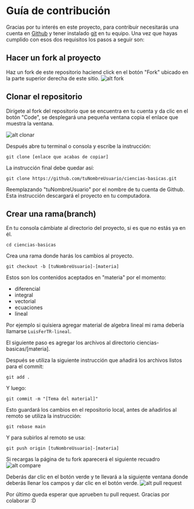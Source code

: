# Guía de contribución
Gracias por tu interés en este proyecto, para contribuir necesitarás una cuenta en [Github](https://github.com/join?ref_cta=Sign+up&ref_loc=header+logged+out&ref_page=%2F&source=header-home)
y tener instalado [git](https://git-scm.com/) en tu equipo. Una vez que hayas cumplido con esos dos requisitos los pasos a seguir son:
## Hacer un fork al proyecto
Haz un fork de este repositorio haciend click en el botón "Fork" ubicado en la parte superior derecha de este sitio.
![alt fork](https://i.ibb.co/588jhjt/fork.png)
## Clonar el repositorio
Dirígete al fork del repositorio que se encuentra en tu cuenta y da clic en el botón "Code", se desplegará una pequeña ventana copia el enlace que muestra la ventana.

![alt clonar](https://i.ibb.co/7tr5qTW/clone.png)

Después abre tu terminal o consola y escribe la instrucción:
``` 
git clone [enlace que acabas de copiar]
```
La instrucción final debe quedar así:
``` 
git clone https://github.com/tuNombreUsuario/ciencias-basicas.git
```
Reemplazando "tuNombreUsuario" por el nombre de tu cuenta de Github.
Esta instrucción descargará el proyecto en tu computadora.
## Crear una rama(branch)
En tu consola cámbiate al directorio del proyecto, si es que no estás ya en él.
```
cd ciencias-basicas
```
Crea una rama donde harás los cambios al proyecto.
```
git checkout -b [tuNombreUsuario]-[materia]
```
Estos son los contenidos aceptados en "materia" por el momento:
- diferencial
- integral
- vectorial
- ecuaciones
- lineal

Por ejemplo si quisiera agregar material de algebra lineal mi rama debería llamarse `LuisFerTR-lineal`.

El siguiente paso es agregar los archivos al directorio ciencias-basicas/[materia].

Después se utiliza la siguiente instrucción que añadirá los archivos listos para el commit:
```
git add .
```
Y luego:
```
git commit -m "[Tema del material]"
```
Esto guardará los cambios en el repositorio local, antes de añadirlos al remoto se utiliza la instrucción:
```
git rebase main
```
Y para subirlos al remoto se usa:
```
git push origin [tuNombreUsuario]-[materia]
```
Si recargas la página de tu fork aparecerá el siguiente recuadro
![alt compare](https://i.ibb.co/M86fCSN/compare.png)

Deberás dar clic en el botón verde y te llevará a la siguiente ventana donde deberás llenar los campos y dar clic en el botón verde.
![alt pull request](https://i.ibb.co/nQb18Jy/pullrequest.png)

Por último queda esperar que aprueben tu pull request.
Gracias por colaborar :D
